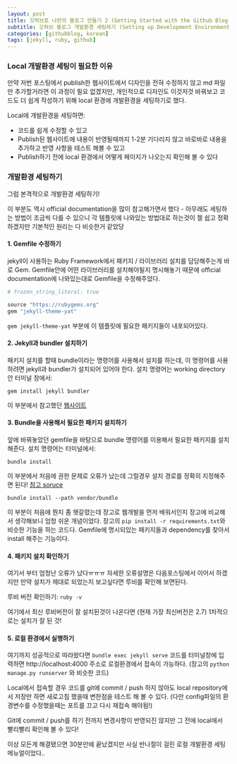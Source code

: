 ```yaml
---
layout: post
title: 깃허브로 나만의 블로그 만들기 2 (Getting Started with the Github Blog 2)
subtitle: 깃허브 블로그 개발환경 세팅하기 (Setting up Development Environment for Github Blog)
categories: [githubblog, korean]
tags: [jekyll, ruby, github]
---
```


### Local 개발환경 세팅이 필요한 이유

만약 저번 포스팅에서 publish한 웹사이트에서 디자인을 전혀 수정하지 않고 md 파일만 추가할거라면 이 과정이 필요 없겠지만, 개인적으로 디자인도 이것저것 바꿔보고 코드도 더 쉽게 작성하기 위해 local 환경에 개발환경을 세팅하기로 했다.

Local에 개발환경을 세팅하면:

- 코드를 쉽게 수정할 수 있고
- Publish된 웹사이트에 내용이 반영될때까지 1-2분 기다리지 않고 바로바로 내용을 추가하고 반영 사항을 테스트 해볼 수 있고
- Publish하기 전에 local 환경에서 어떻게 페이지가 나오는지 확인해 볼 수 있다



### 개발환경 세팅하기

그럼 본격적으로 개발환경 세팅하기!

이 부분도 역시 official documentation을 많이 참고해가면서 했다 - 아무래도 세팅하는 방법이 조금씩 다를 수 있으니 각 템플릿에 나와있는 방법대로 하는것이 젤 쉽고 정확하겠지만 기본적인 원리는 다 비슷한거 같았당

#### 1. Gemfile 수정하기

jekyll이 사용하는 Ruby Framework에서 패키지 / 라이브러리 설치를 담당해주는게 바로 Gem. Gemfile안에 어떤 라이브러리를 설치해야될지 명시해놓기 때문에 official documentation에 나와있는대로 Gemfile을 수정해주었다.

```ruby
# frozen_string_literal: true

source "https://rubygems.org"
gem "jekyll-theme-yat"
```

`gem jekyll-theme-yat` 부분에 이 템플릿에 필요한 패키지들이 내포되어있다.



#### 2. Jekyll과 bundler 설치하기

패키지 설치를 할때 bundle이라는 명령어를 사용해서 설치를 하는데, 이 명령어를 사용하려면 jekyll과 bundler가 설치되어 있어야 한다. 설치 명령어는 working directory 안 터미널 창에서:

`gem install jekyll bundler`

이 부분에서 참고했던 <a href="https://jekyllrb.com/docs/">웹사이트</a>



#### 3. Bundle을 사용해서 필요한 패키지 설치하기

앞에 바꿔놓았던 gemfile을 바탕으로 bundle 명령어를 이용해서 필요한 패키지를 설치해준다. 설치 명령어는 터미널에서:

`bundle install`

이 부분에서 처음에 권한 문제로 오류가 났는데 그럴경우 설치 경로를 정확히 지정해주면 된다!  <a href="https://bundler.io/bundle_install.html">참고 soruce</a>

`bundle install --path vendor/bundle`



이 부분이 처음에 뭔지 좀 헷갈렸는데 장고로 웹개발을 먼저 배워서인지 장고에 비교해서 생각해보니 엄청 쉬운 개념이었다. 장고의 `pip install -r requirements.txt`와 비슷한 기능을 하는 코드다. Gemfile에 명시되있는 패키지들과 dependency를 찾아서 install 해주는 기능이다.



#### 4. 패키지 설치 확인하기

여기서 부터 엄청난 오류가 났다ㅠㅠㅠ 자세한 오류설명은 다음포스팅에서 이어서 하겠지만 만약 설치가 제대로 되었는지 보고싶다면 루비를 확인해 보면된다.

루비 버전 확인하기: `ruby -v`

여기에서 최신 루비버전이 잘 설치된것이 나온다면 (현재 가장 최신버전은 2.7) 1차적으로는 설치가 잘 된 것!



#### 5. 로컬 환경에서 실행하기

여기까지 성공적으로 따라왔다면 `bundle exec jekyll serve` 코드를 터미널창에 입력하면 http://localhost:4000 주소로 로컬환경에서 접속이 가능하다. (장고의 `python manage.py runserver` 와 비슷한 코드)

Local에서 접속할 경우 코드를 git에 commit / push 하지 않아도 local repository에서 저장만 하면 새로고침 했을때 변한점을 테스트 해 볼 수 있다. (다만 config파일의 환경변수를 수정했을때는 포트를 끄고 다시 재접속 해야됨!) 

Git에 commit / push를 하기 전까지 변경사항이 반영되진 않지만 그 전에 local에서 빨리빨리 확인해 볼 수 있다!



이상 모든게 해결됐으면 30분만에 끝났겠지만 사실 반나절이 걸린 로컬 개발환경 세팅 메뉴얼이었다..